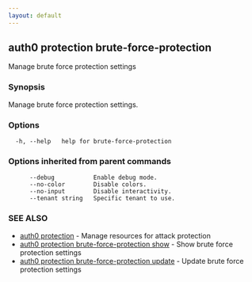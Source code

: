 ```yaml
---
layout: default
---
```

## auth0 protection brute-force-protection

Manage brute force protection settings

### Synopsis

Manage brute force protection settings.

### Options

```
  -h, --help   help for brute-force-protection
```

### Options inherited from parent commands

```
      --debug           Enable debug mode.
      --no-color        Disable colors.
      --no-input        Disable interactivity.
      --tenant string   Specific tenant to use.
```

### SEE ALSO

* [auth0 protection](auth0_protection.md)	 - Manage resources for attack protection
* [auth0 protection brute-force-protection show](auth0_protection_brute-force-protection_show.md)	 - Show brute force protection settings
* [auth0 protection brute-force-protection update](auth0_protection_brute-force-protection_update.md)	 - Update brute force protection settings

